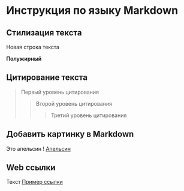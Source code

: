# Инструкция по языку  Markdown

## Стилизация текста

Новая строка текста

**Полужирный**

## Цитирование текста
> Первый уровень цитирования
>> Второй уровень цитирования
>>> Третий уровень цитирования

## Добавить картинку в Markdown
Это апельсин
! [Апельсин](orange.png)
## Web ссылки
Текст [Пример ссылки](Http://example.com "Всплывающая подсказка")
